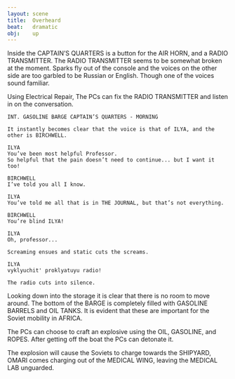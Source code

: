 ```yaml
---
layout: scene
title:  Overheard
beat:   dramatic
obj:    up
---
```



Inside the CAPTAIN’S QUARTERS is a button for the AIR HORN, and a RADIO TRANSMITTER.
The RADIO TRANSMITTER seems to be somewhat broken at the moment.
Sparks fly out of the console and the voices on the other side are too garbled to be Russian or English.
Though one of the voices sound familiar.

Using Electrical Repair, The PCs can fix the RADIO TRANSMITTER and listen in on the conversation.

~~~
INT. GASOLINE BARGE CAPTAIN’S QUARTERS - MORNING

It instantly becomes clear that the voice is that of ILYA, and the other is BIRCHWELL.

ILYA
You’ve been most helpful Professor.
So helpful that the pain doesn’t need to continue... but I want it too!

BIRCHWELL
I’ve told you all I know.

ILYA
You’ve told me all that is in THE JOURNAL, but that’s not everything.

BIRCHWELL
You’re blind ILYA!

ILYA
Oh, professor...

Screaming ensues and static cuts the screams.

ILYA
vyklyuchit' proklyatuyu radio!

The radio cuts into silence.
~~~


Looking down into the storage it is clear that there is no room to move around.
The bottom of the BARGE is completely filled with GASOLINE BARRELS and OIL TANKS.
It is evident that these are important for the Soviet mobility in AFRICA.

The PCs can choose to craft an explosive using the OIL, GASOLINE, and ROPES.
After getting off the boat the PCs can detonate it.

The explosion will cause the Soviets to charge towards the SHIPYARD,
OMARI comes charging out of the MEDICAL WING, leaving the MEDICAL LAB unguarded.












